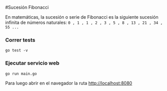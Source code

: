 #Sucesión Fibonacci

En matemáticas, la sucesión o serie de Fibonacci es la siguiente sucesión infinita de números naturales:
`0 , 1 , 1 , 2 , 3 , 5 , 8 , 13 , 21 , 34 , 55 ...`

### Correr tests

`go test -v`

### Ejecutar servicio web

`go run main.go`

Para luego abrir en el navegador la ruta <http://localhost:8080>
